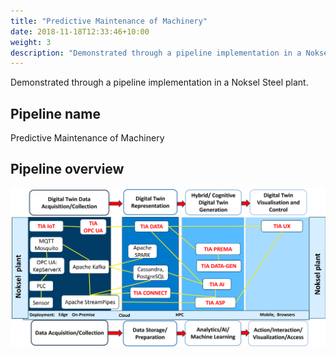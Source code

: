 ```yaml
---
title: "Predictive Maintenance of Machinery"
date: 2018-11-18T12:33:46+10:00
weight: 3
description: "Demonstrated through a pipeline implementation in a Noksel Steel plant."
---
```


Demonstrated through a pipeline implementation in a Noksel Steel plant.

## Pipeline name
Predictive Maintenance of Machinery

## Pipeline overview
![pileline overview](/images/pipelines/noksel-figure-1.png)